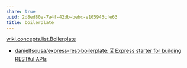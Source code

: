 ```yaml
---
share: true
uuid: 2d8ed80e-7a4f-42db-bebc-e105943cfe63
title: boilerplate
---
```

[wiki.concepts.list.Boilerplate](/undefined)

* [danielfsousa/express-rest-boilerplate: ⌛️ Express starter for building RESTful APIs](https://github.com/danielfsousa/express-rest-boilerplate)